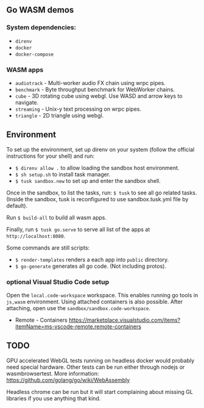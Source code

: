 ## Go WASM demos

### System dependencies:
* `direnv`
* `docker`
* `docker-compose`

### WASM apps
* `audiotrack` - Multi-worker audio FX chain using wrpc pipes.
* `benchmark` - Byte throughput benchmark for WebWorker chains.
* `cube` - 3D rotating cube using webgl. Use WASD and arrow keys to navigate.
* `streaming` - Unix-y text processing on wrpc pipes.
* `triangle` - 2D triangle using webgl.

## Environment

To set up the environment, set up direnv on your system (follow the official instructions for your shell) and run:
* `$ direnv allow .` to allow loading the sandbox host environment.
* `$ sh setup.sh` to install task manager.
* `$ tusk sandbox.new` to set up and enter the sandbox shell.

Once in the sandbox, to list the tasks, run: `$ tusk` to see all go related tasks. (Inside the sandbox, tusk is reconfigured to use sandbox.tusk.yml file by default).

Run `$ build-all` to build all wasm apps.

Finally, run `$ tusk go.serve` to serve all list of the apps at `http://localhost:8080`.

Some commands are still scripts:
* `$ render-templates` renders a each app into `public` directory.
* `$ go-generate` generates all go code. (Not including protos).

### optional Visual Studio Code setup
Open the `local.code-workspace` workspace. This enables running go tools in `js,wasm` environment.
Using attached containers is also possible. After attaching, open use the `sandbox/sandbox.code-workspace`.

* Remote - Containers
https://marketplace.visualstudio.com/items?itemName=ms-vscode-remote.remote-containers


## TODO
GPU accelerated WebGL tests running on headless docker would probably need special hardware.
Other tests can be run either through nodejs or wasmbrowsertest. More information: https://github.com/golang/go/wiki/WebAssembly

Headless chrome can be run but it will start complaining about
missing GL libraries if you use anything that kind.